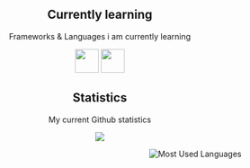 <h2 align="center">Currently learning</h2>
<p align="center">Frameworks & Languages i am currently learning</p>

<p align="center">
  <img src="[ttps://shields.io/badge/-Rust-3776AB?style=flat&logo=rust" height='42px]'/>
  <img src="https://img.shields.io/badge/Flask-000000?style=for-the-badge&logo=flask&logoColor=white" height='42px'>
</p>

<h2 align="center">Statistics</h2>
<p align="center">My current Github statistics</p>
<p align="center">
<img src="https://github-readme-stats.vercel.app/api?username=purrrfectx64&show_icons=true&hide_border=true&theme=dark" />
</p>

<p align="center">
<img style="float: right;" alt="Most Used Languages" src="https://github-readme-stats.vercel.app/api/top-langs/?username=purrrfectx64&layout=compact&hide_border=true&theme=dark" />
</p>
